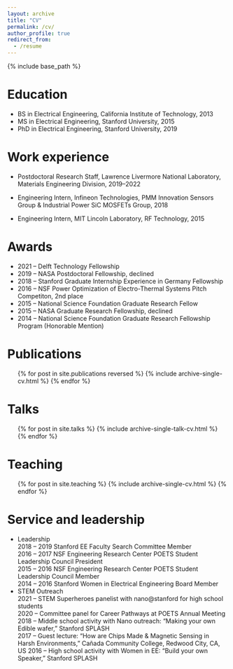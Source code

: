 ```yaml
---
layout: archive
title: "CV"
permalink: /cv/
author_profile: true
redirect_from:
  - /resume
---
```


{% include base_path %}

Education
======
* BS in Electrical Engineering, California Institute of Technology, 2013
* MS in Electrical Engineering, Stanford University, 2015
* PhD in Electrical Engineering, Stanford University, 2019

Work experience
======
* Postdoctoral Research Staff, Lawrence Livermore National Laboratory, Materials Engineering Division, 2019–2022

* Engineering Intern, Infineon Technologies, PMM Innovation Sensors Group & Industrial Power SiC MOSFETs Group, 2018

* Engineering Intern, MIT Lincoln Laboratory, RF Technology, 2015

Awards
======
* 2021 – Delft Technology Fellowship  
* 2019 – NASA Postdoctoral Fellowship, declined  
* 2018 – Stanford Graduate Internship Experience in Germany Fellowship  
* 2016 – NSF Power Optimization of Electro-Thermal Systems Pitch Competiton, 2nd place  
* 2015 – National Science Foundation Graduate Research Fellow  
* 2015 – NASA Graduate Research Fellowship, declined  
* 2014 – National Science Foundation Graduate Research Fellowship Program (Honorable Mention)  

Publications
======
  <ol reversed>{% for post in site.publications reversed %}
    {% include archive-single-cv.html %}
  {% endfor %}</ol>
  
Talks
======
  <ul>{% for post in site.talks %}
    {% include archive-single-talk-cv.html %}
  {% endfor %}</ul>
  
Teaching
======
  <ul>{% for post in site.teaching %}
    {% include archive-single-cv.html %}
  {% endfor %}</ul>
  
Service and leadership
======
* Leadership  
2018 – 2019 Stanford EE Faculty Search Committee Member  
2016 – 2017 NSF Engineering Research Center POETS Student Leadership Council President  
2015 – 2016 NSF Engineering Research Center POETS Student Leadership Council Member  
2014 – 2016 Stanford Women in Electrical Engineering Board Member  
* STEM Outreach  
2021 – STEM Superheroes panelist with nano@stanford for high school students  
2020 – Committee panel for Career Pathways at POETS Annual Meeting  
2018 – Middle school activity with Nano outreach: “Making your own Edible wafer,” Stanford SPLASH  
2017 – Guest lecture: “How are Chips Made & Magnetic Sensing in Harsh Environments,” Cañada Community College, Redwood City, CA, US
2016 – High school activity with Women in EE: “Build your own Speaker,” Stanford SPLASH  
